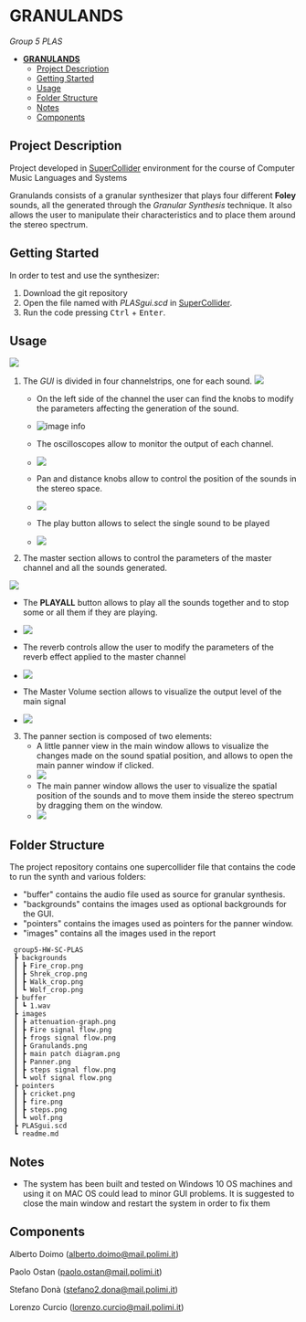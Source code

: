 # **GRANULANDS**

 <em>Group 5 PLAS</em>

- [**GRANULANDS**](#granulands)
  - [Project Description](#project-description)
  - [Getting Started](#getting-started)
  - [Usage](#usage)
  - [Folder Structure](#folder-structure)
  - [Notes](#notes)
  - [Components](#components)

## Project Description

Project developed in [SuperCollider](https://supercollider.github.io/) environment for the course of Computer Music Languages and Systems 

Granulands consists of a granular synthesizer that plays four different **Foley** sounds, all the generated through the <em>Granular Synthesis</em> technique. It also allows the user to manipulate their characteristics and to place them around the stereo spectrum.  
 

## Getting Started

In order to test and use the synthesizer: 
1. Download the git repository
2. Open the file named with <em>PLASgui.scd</em> in [SuperCollider](https://supercollider.github.io/).
3. Run the code pressing <kbd>Ctrl</kbd> + <kbd>Enter</kbd>.



## Usage
<img src="./images/Granulands.png"/>

1. The <em>GUI</em> is divided in four channelstrips, one for each sound. 
  ![](./images/fireGUIEx.png)
   * On the left side of the channel the user can find the knobs to modify the parameters affecting the generation of the sound.
   * ![image info](./images/FireParams.PNG)
   
   * The oscilloscopes allow to monitor the output of each channel.
   * ![](./images/oscilloscope.PNG) 

   * Pan and distance knobs allow to control the position of the sounds in the stereo space.
   * ![](./images/pan%26distance.PNG)

   * The play button allows to select the single sound to be played 
   * ![](./images/playButton.PNG)
  
2. The master section allows to control the parameters of the master channel and all the sounds generated.

  ![](./images/masterSection.PNG)

  * The **PLAYALL** button allows to play all the sounds together and to stop some or all them if they are playing.
  * ![](./images/playAllBTN.PNG)

  * The reverb controls allow the user to modify the parameters of the reverb effect applied to the master channel
  * ![](./images/reverbSec.PNG)
  * The Master Volume section allows to visualize the output level of the main signal
  * ![](./images/masterVolume.PNG)

3. The panner section is composed of two elements: 
   * A little panner view in the main window allows  to visualize the changes made on the sound spatial position, and allows to open the main panner window if clicked. 
   * ![](/images/littlePanner.PNG)
   * The main panner window allows the user to visualize the spatial position of the sounds and to move them inside the stereo spectrum by dragging them on the window.
   * ![](./images/Panner.png)

## Folder Structure

The project repository contains one supercollider file that contains the code to run the synth and various folders:
* "buffer" contains the audio file used as source for granular synthesis. 
* "backgrounds" contains the images used as optional backgrounds for the GUI.
* "pointers" contains the images used as pointers for the panner window.
* "images" contains all the images used in the report 

```
 group5-HW-SC-PLAS
 ┣ backgrounds
 ┃ ┣ Fire_crop.png
 ┃ ┣ Shrek_crop.png
 ┃ ┣ Walk_crop.png
 ┃ ┗ Wolf_crop.png
 ┣ buffer
 ┃ ┗ 1.wav
 ┣ images
 ┃ ┣ attenuation-graph.png
 ┃ ┣ Fire signal flow.png
 ┃ ┣ frogs signal flow.png
 ┃ ┣ Granulands.png
 ┃ ┣ main patch diagram.png
 ┃ ┣ Panner.png
 ┃ ┣ steps signal flow.png
 ┃ ┗ wolf signal flow.png
 ┣ pointers
 ┃ ┣ cricket.png
 ┃ ┣ fire.png
 ┃ ┣ steps.png
 ┃ ┗ wolf.png
 ┣ PLASgui.scd
 ┗ readme.md
```


## Notes

* The system has been built and tested on Windows 10 OS machines and using it on MAC OS could lead to minor GUI problems. It is suggested to close the main window and restart the system in order to fix them

## Components 
Alberto Doimo (alberto.doimo@mail.polimi.it) </p>
Paolo Ostan (paolo.ostan@mail.polimi.it) </p>

Stefano Donà (stefano2.dona@mail.polimi.it) </p>
Lorenzo Curcio (lorenzo.curcio@mail.polimi.it) </p>

